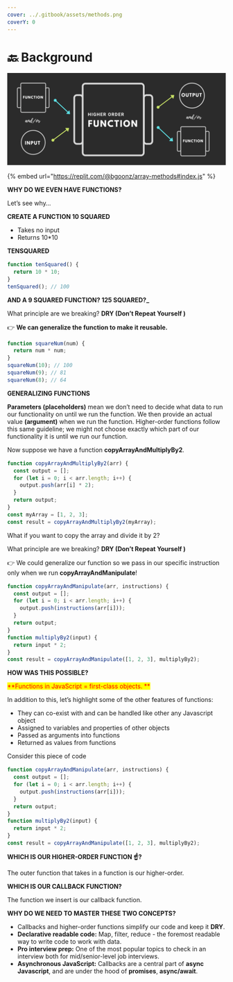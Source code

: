 ```yaml
---
cover: ../.gitbook/assets/methods.png
coverY: 0
---
```


# 🔙 Background

![](../.gitbook/assets/higherorderfunc.png)

{% embed url="https://replit.com/@bgoonz/array-methods#index.js" %}

**WHY DO WE EVEN HAVE FUNCTIONS?**

Let’s see why…

**CREATE A FUNCTION 10 SQUARED**

- Takes no input
- Returns 10\*10

**TENSQUARED**

```javascript
function tenSquared() {
  return 10 * 10;
}
tenSquared(); // 100
```

**AND A 9 SQUARED FUNCTION? 125 SQUARED?\_**

What principle are we breaking? **DRY (Don’t Repeat Yourself )**

👉 **We can generalize the function to make it reusable.**

```javascript
function squareNum(num) {
  return num * num;
}
squareNum(10); // 100
squareNum(9); // 81
squareNum(8); // 64
```

**GENERALIZING FUNCTIONS**

**Parameters (placeholders)** mean we don’t need to decide what data to run our functionality on until we run the function. We then provide an actual value **(argument)** when we run the function. Higher-order functions follow this same guideline; we might not choose exactly which part of our functionality it is until we run our function.

Now suppose we have a function **copyArrayAndMultiplyBy2**.

```javascript
function copyArrayAndMultiplyBy2(arr) {
  const output = [];
  for (let i = 0; i < arr.length; i++) {
    output.push(arr[i] * 2);
  }
  return output;
}
const myArray = [1, 2, 3];
const result = copyArrayAndMultiplyBy2(myArray);
```

What if you want to copy the array and divide it by 2?

What principle are we breaking? **DRY (Don’t Repeat Yourself )**

👉 We could generalize our function so we pass in our specific instruction only when we run **copyArrayAndManipulate**!

```javascript
function copyArrayAndManipulate(arr, instructions) {
  const output = [];
  for (let i = 0; i < arr.length; i++) {
    output.push(instructions(arr[i]));
  }
  return output;
}
function multiplyBy2(input) {
  return input * 2;
}
const result = copyArrayAndManipulate([1, 2, 3], multiplyBy2);
```

**HOW WAS THIS POSSIBLE?**

<mark style="color:red;">**Functions in JavaScript = first-class objects. **</mark>

In addition to this, let’s highlight some of the other features of functions:

- They can co-exist with and can be handled like other any Javascript object
- Assigned to variables and properties of other objects
- Passed as arguments into functions
- Returned as values from functions

Consider this piece of code

```javascript
function copyArrayAndManipulate(arr, instructions) {
  const output = [];
  for (let i = 0; i < arr.length; i++) {
    output.push(instructions(arr[i]));
  }
  return output;
}
function multiplyBy2(input) {
  return input * 2;
}
const result = copyArrayAndManipulate([1, 2, 3], multiplyBy2);
```

**WHICH IS OUR HIGHER-ORDER FUNCTION ☝?**

The outer function that takes in a function is our higher-order.

**WHICH IS OUR CALLBACK FUNCTION?**

The function we insert is our callback function.

**WHY DO WE NEED TO MASTER THESE TWO CONCEPTS?**

- Callbacks and higher-order functions simplify our code and keep it **DRY**.
- **Declarative readable code:** Map, filter, reduce - the foremost readable way to write code to work with data.
- **Pro interview prep:** One of the most popular topics to check in an interview both for mid/senior-level job interviews.
- **Asynchronous JavaScript:** Callbacks are a central part of **async Javascript**, and are under the hood of **promises**, **async/await**.
